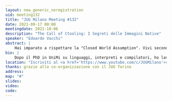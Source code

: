 ```yaml
---
layout: new_generic_noregistration
uid: meeting132
title: "JUG Milano Meeting #132"
date: 2021-09-17 00:00
meetingdate: 2021-10-06
description: "The Call of Ctooling: I Segreti delle Immagini Native"
speaker: "Edoardo Vacchi"
abstract: |
    Hai imparato a rispettare la "Closed World Assumption". Vivi secondo il comandamento "Non Userai Reflection Su Classi D'Altri". Sai che "Dal Potere Di defineClass Derivano Grandi Responsabilità". E tuttavia ancora ti chiedi: cosa mi sfugge ancora? Qual è l'ingrediente segreto che ancora non mi hanno rivelato? Unisciti a noi per una breve, ma più profonda immersione nell'oscura magia che si cela dietro GraalVM native image builder: heap snapshotting e build-time initialization. E impara a conoscere gli altri misteriosi progetti che mirano a raffinare le arti della compilazione Java statica.
bio: |
    Dopo il PhD in UniMi su linguaggi, interpreti e compilatori, ho lavorato nel dipartimento di R&D di UniCredit; oggi sono in Red Hat come membro del team di Drools, jBPM e Kogito. 
location: "Iscriviti al <a href='https://www.youtube.com/c/JUGMilano'>canale YouTube di JUG Milano</a> e <a href='https://www.youtube.com/c/JUGTorino'>JUG Torino</a> e <b>clicca la campanella</b> su YouTube: riceverai notifica direttamente da YouTube quando saremo live!"
thanks: grazie alla co-organizzazione con il JUG Torino 
address: 
map: "#"
slides: 
video: 
code:  
---
```

